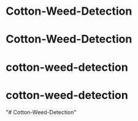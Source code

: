 ﻿# Cotton-Weed-Detection  
# Cotton-Weed-Detection
# cotton-weed-detection
# cotton-weed-detection
"# Cotton-Weed-Detection" 
